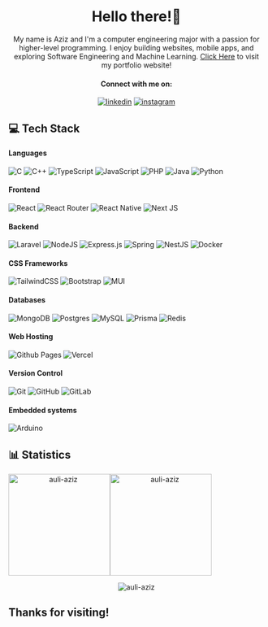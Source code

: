 <h1 align="center">Hello there!👋</h1>
<p align="center">
My name is Aziz and I'm a computer engineering major with a passion for higher-level programming. I enjoy building websites, mobile apps, and exploring Software Engineering and Machine Learning. <a href="https://auli-aziz.github.io/me">Click Here</a> to visit my portfolio website!
</p>

<h4 align="center">Connect with me on:</h4>
<p align="center">
<a target="_blank" href="https://www.linkedin.com/in/auli-aziz" style="display: inline-block;"><img src="https://img.shields.io/badge/linkedin-logo?style=for-the-badge&logo=linkedin&logoColor=white&color=%230a77b6&style=flat-square" alt="linkedin" /></a>
<a target="_blank" href="https://www.instagram.com/auli.aziz" style="display: inline-block;"><img src="https://img.shields.io/badge/instagram-logo?style=for-the-badge&logo=instagram&logoColor=white&color=%23F35369&style=flat-square" alt="instagram" /></a></p>
</p>

<h2 align="left">💻 Tech Stack</h2>
<h4>Languages</h4>

![C](https://img.shields.io/badge/c-%2300599C.svg?style=for-the-badge&logo=c&logoColor=white&bgColor=black&color=20232A)
![C++](https://img.shields.io/badge/c++-%2300599C.svg?style=for-the-badge&logo=c%2B%2B&logoColor=white&color=20232A)
![TypeScript](https://img.shields.io/badge/typescript-%23007ACC.svg?style=for-the-badge&logo=typescript&logoColor=white&color=20232A)
![JavaScript](https://img.shields.io/badge/javascript-%23323330.svg?style=for-the-badge&logo=javascript&logoColor=%23F7DF1E&color=20232A)
![PHP](https://img.shields.io/badge/php-%23777BB4.svg?style=for-the-badge&logo=php&logoColor=white&color=20232A)
![Java](https://img.shields.io/badge/java-%23ED8B00.svg?style=for-the-badge&logo=openjdk&logoColor=white&color=20232A)
![Python](https://img.shields.io/badge/python-3670A0?style=for-the-badge&logo=python&logoColor=ffdd54&color=20232A)

<h4>Frontend</h4>

![React](https://img.shields.io/badge/react-%2320232a.svg?style=for-the-badge&logo=react&logoColor=%2361DAFB&color=20232A)
![React Router](https://img.shields.io/badge/React_Router-CA4245?style=for-the-badge&logo=react-router&logoColor=white&color=20232A)
![React Native](https://img.shields.io/badge/react_native-%2320232a.svg?style=for-the-badge&logo=react&logoColor=%2361DAFB&color=20232A)
![Next JS](https://img.shields.io/badge/Next-black?style=for-the-badge&logo=next.js&logoColor=white&color=20232A)

<h4>Backend</h4>

![Laravel](https://img.shields.io/badge/laravel-%23FF2D20.svg?style=for-the-badge&logo=laravel&logoColor=white&color=20232A)
![NodeJS](https://img.shields.io/badge/node.js-6DA55F?style=for-the-badge&logo=node.js&logoColor=white&color=20232A)
![Express.js](https://img.shields.io/badge/express.js-%23404d59.svg?style=for-the-badge&logo=express&logoColor=%2361DAFB&color=20232A)
![Spring](https://img.shields.io/badge/spring-%236DB33F.svg?style=for-the-badge&logo=spring&logoColor=white&color=20232A)
![NestJS](https://img.shields.io/badge/nestjs-%23E0234E.svg?style=for-the-badge&logo=nestjs&logoColor=white&color=20232A)
![Docker](https://img.shields.io/badge/docker-%230db7ed.svg?style=for-the-badge&logo=docker&logoColor=white&color=20232A)

<h4>CSS Frameworks</h4>

![TailwindCSS](https://img.shields.io/badge/tailwindcss-%2338B2AC.svg?style=for-the-badge&logo=tailwind-css&logoColor=white&color=20232A)
![Bootstrap](https://img.shields.io/badge/bootstrap-%238511FA.svg?style=for-the-badge&logo=bootstrap&logoColor=white&color=20232A)
![MUI](https://img.shields.io/badge/MUI-%230081CB.svg?style=for-the-badge&logo=mui&logoColor=white&color=20232A)

<h4>Databases</h4>

![MongoDB](https://img.shields.io/badge/MongoDB-%234ea94b.svg?style=for-the-badge&logo=mongodb&logoColor=white&color=20232A)
![Postgres](https://img.shields.io/badge/postgres-%23316192.svg?style=for-the-badge&logo=postgresql&logoColor=white&color=20232A)
![MySQL](https://img.shields.io/badge/mysql-4479A1.svg?style=for-the-badge&logo=mysql&logoColor=white&color=20232A)
![Prisma](https://img.shields.io/badge/Prisma-3982CE?style=for-the-badge&logo=Prisma&logoColor=white&color=20232A)
![Redis](https://img.shields.io/badge/redis-%23DD0031.svg?style=for-the-badge&logo=redis&logoColor=white&color=20232A)

<h4>Web Hosting</h4>

![Github Pages](https://img.shields.io/badge/github%20pages-121013?style=for-the-badge&logo=github&logoColor=white&color=20232A)
![Vercel](https://img.shields.io/badge/vercel-%23000000.svg?style=for-the-badge&logo=vercel&logoColor=white&color=20232A)

<h4>Version Control</h4>

![Git](https://img.shields.io/badge/git-%23F05033.svg?style=for-the-badge&logo=git&logoColor=white&color=20232A)
![GitHub](https://img.shields.io/badge/github-%23121011.svg?style=for-the-badge&logo=github&logoColor=white&color=20232A)
![GitLab](https://img.shields.io/badge/gitlab-%23181717.svg?style=for-the-badge&logo=gitlab&logoColor=white&color=20232A)

<h4>Embedded systems</h4>

![Arduino](https://img.shields.io/badge/-Arduino-00979D?style=for-the-badge&logo=Arduino&logoColor=white&color=20232A)

<h2 align="left">📊 Statistics</h2>
<div align="center">
  <div style="display: flex; align-items: center;">
    <img src="https://github-readme-stats.vercel.app/api?username=auli-aziz&show_icons=true&theme=transparent&rank_icon=github" alt="auli-aziz" style="height: 200px;"/>
    <img src="https://github-readme-stats.vercel.app/api/top-langs?username=auli-aziz&show_icons=true&locale=en&layout=compact&theme=transparent&langs_count=8" alt="auli-aziz" style="height: 200px;"/>
</div>
<div align="center">
  <p>
    <img align="center" src="https://github-readme-streak-stats.herokuapp.com/?user=auli-aziz&theme=transparent" alt="auli-aziz" />
  </p>
</div>

<h2 align="left">Thanks for visiting!</h2>

